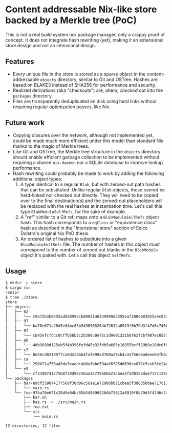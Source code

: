 # Content addressable Nix-like store backed by a Merkle tree (PoC)

This is not a real build system nor package manager, only a crappy proof of
concept. It does not integrate hash rewriting (yet), making it an extensional
store design and not an intensional design.

## Features

* Every unique file in the store is stored as a sparse object in the
  content-addressable `objects` directory, similar to Git and OSTree. Hashes are
  based on BLAKE3 instead of SHA256 for performance and security.
* Realized derivations (aka "checkouts") are, ahem, _checked out_ into the
  `packages` directory.
* Files are transparently deduplicated on disk using hard links without
  requiring regular optimization passes, like Nix.

## Future work

* Copying closures over the network, although not implemented yet, could be made
  much more efficient under this model than standard Nix thanks to the magic of
  Merkle trees.
* Like Git and OSTree, the Merkle tree structure in the `objects` directory
  should enable efficient garbage collection to be implemented without requiring
  a shared `nix-daemon` nor a SQLite database to improve lookup performance.
* Hash rewriting could probably be made to work by adding the following
  additional object types:
  1. A type identical to a regular `Blob`, but with zeroed-out path hashes that
     can be substituted. Unlike regular `Blob` objects, these cannot be
     hard-linked nor checked out directly. They will need to be copied over to
     the final destination(s) and the zeroed-out placeholders will be replaced
     with the real hashes at instantiation time. Let's call this type
     `BlobModuloSelfRefs`, for the sake of example.
  2. A "ref" similar to a Git ref; maps onto a `BlobModuloSelfRefs` object hash.
     This hash corresponds to a `eqClass` or "equivalence class" hash as
     described in the "Intensional store" section of Eelco Dolstra's original
     Nix PhD thesis.
  3. An ordered list of hashes to substitute into a given `BlobModuloSelfRefs`
     file. The number of hashes in this object _must_ correspond to the number
     of zeroed out blanks in the `BlobModulo` object it's paired with. Let's
     call this object `SelfRefs`.

## Usage

```bash
$ mkdir -p store
$ cargo run
<snip>
$ tree ./store
store
├── objects
│   ├── 62
│   │   └── c9a72b3b8455ad838992cb8003146349999d3355eaf100e603925a4c0340d8.tree
│   ├── 97
│   │   └── ba70e671c28d5e04bc85b549696520db72612a8919f0b79d3f47d6c746bf91.pkg
│   ├── 9f
│   │   └── cb43efcfdcc0cffb5bb2c2b386c0e75c1d9e01321b0f62f2bf907ec6557f60.blob
│   ├── ab
│   │   └── 4db9898d125eb5f4b396fefd45b32fdb5a663e16855bcff29b9e18dc0f6f2f.blob
│   ├── c7
│   │   └── 8e56cd02199f7ca9d2c8bb4fafe99ad769a29cb4ca5f56dea0eee64fb8a061.tree
│   ├── ca
│   │   └── 290b71a756a43da3eaedcab8afbbe594af6f25dd696ce877c5ceb3fe24c892.blob
│   └── e9
│       └── cf339074177568f30d96c56aa1e729b6bb21cbea5f3d835bdae717c139c65a.pkg
└── packages
    ├── bar-e9cf339074177568f30d96c56aa1e729b6bb21cbea5f3d835bdae717c139c65a
    │   └── main.rs
    └── foo-97ba70e671c28d5e04bc85b549696520db72612a8919f0b79d3f47d6c746bf91
        ├── bar.sh
        ├── baz.rs -> ./src/main.rs
        ├── foo.txt
        └── src
            └── main.rs

12 directories, 12 files
```
